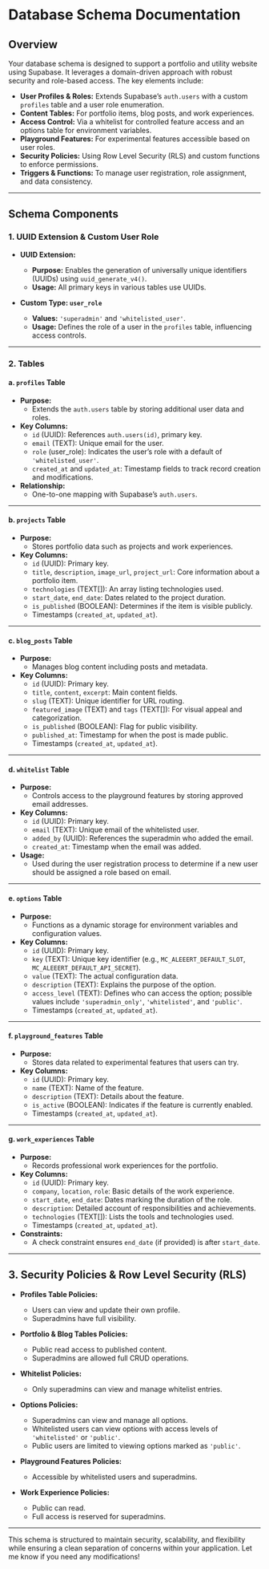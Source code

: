 # Database Schema Documentation

## Overview

Your database schema is designed to support a portfolio and utility website using Supabase. It leverages a domain-driven approach with robust security and role-based access. The key elements include:

- **User Profiles & Roles:** Extends Supabase’s `auth.users` with a custom `profiles` table and a user role enumeration.
- **Content Tables:** For portfolio items, blog posts, and work experiences.
- **Access Control:** Via a whitelist for controlled feature access and an options table for environment variables.
- **Playground Features:** For experimental features accessible based on user roles.
- **Security Policies:** Using Row Level Security (RLS) and custom functions to enforce permissions.
- **Triggers & Functions:** To manage user registration, role assignment, and data consistency.

---

## Schema Components

### 1. UUID Extension & Custom User Role

- **UUID Extension:**  
  - **Purpose:** Enables the generation of universally unique identifiers (UUIDs) using `uuid_generate_v4()`.
  - **Usage:** All primary keys in various tables use UUIDs.

- **Custom Type: `user_role`**  
  - **Values:** `'superadmin'` and `'whitelisted_user'`.
  - **Usage:** Defines the role of a user in the `profiles` table, influencing access controls.

---

### 2. Tables

#### **a. `profiles` Table**

- **Purpose:**  
  - Extends the `auth.users` table by storing additional user data and roles.
- **Key Columns:**  
  - `id` (UUID): References `auth.users(id)`, primary key.  
  - `email` (TEXT): Unique email for the user.  
  - `role` (user_role): Indicates the user’s role with a default of `'whitelisted_user'`.  
  - `created_at` and `updated_at`: Timestamp fields to track record creation and modifications.
- **Relationship:**  
  - One-to-one mapping with Supabase’s `auth.users`.

---

#### **b. `projects` Table**

- **Purpose:**  
  - Stores portfolio data such as projects and work experiences.
- **Key Columns:**  
  - `id` (UUID): Primary key.  
  - `title`, `description`, `image_url`, `project_url`: Core information about a portfolio item.  
  - `technologies` (TEXT[]): An array listing technologies used.  
  - `start_date`, `end_date`: Dates related to the project duration.  
  - `is_published` (BOOLEAN): Determines if the item is visible publicly.  
  - Timestamps (`created_at`, `updated_at`).

---

#### **c. `blog_posts` Table**

- **Purpose:**  
  - Manages blog content including posts and metadata.
- **Key Columns:**  
  - `id` (UUID): Primary key.  
  - `title`, `content`, `excerpt`: Main content fields.  
  - `slug` (TEXT): Unique identifier for URL routing.  
  - `featured_image` (TEXT) and `tags` (TEXT[]): For visual appeal and categorization.  
  - `is_published` (BOOLEAN): Flag for public visibility.  
  - `published_at`: Timestamp for when the post is made public.  
  - Timestamps (`created_at`, `updated_at`).

---

#### **d. `whitelist` Table**

- **Purpose:**  
  - Controls access to the playground features by storing approved email addresses.
- **Key Columns:**  
  - `id` (UUID): Primary key.  
  - `email` (TEXT): Unique email of the whitelisted user.  
  - `added_by` (UUID): References the superadmin who added the email.  
  - `created_at`: Timestamp when the email was added.
- **Usage:**  
  - Used during the user registration process to determine if a new user should be assigned a role based on email.

---

#### **e. `options` Table**

- **Purpose:**  
  - Functions as a dynamic storage for environment variables and configuration values.
- **Key Columns:**  
  - `id` (UUID): Primary key.  
  - `key` (TEXT): Unique key identifier (e.g., `MC_ALEEERT_DEFAULT_SLOT`, `MC_ALEEERT_DEFAULT_API_SECRET`).  
  - `value` (TEXT): The actual configuration data.  
  - `description` (TEXT): Explains the purpose of the option.  
  - `access_level` (TEXT): Defines who can access the option; possible values include `'superadmin_only'`, `'whitelisted'`, and `'public'`.  
  - Timestamps (`created_at`, `updated_at`).

---

#### **f. `playground_features` Table**

- **Purpose:**  
  - Stores data related to experimental features that users can try.
- **Key Columns:**  
  - `id` (UUID): Primary key.  
  - `name` (TEXT): Name of the feature.  
  - `description` (TEXT): Details about the feature.  
  - `is_active` (BOOLEAN): Indicates if the feature is currently enabled.  
  - Timestamps (`created_at`, `updated_at`).

---

#### **g. `work_experiences` Table**

- **Purpose:**  
  - Records professional work experiences for the portfolio.
- **Key Columns:**  
  - `id` (UUID): Primary key.  
  - `company`, `location`, `role`: Basic details of the work experience.  
  - `start_date`, `end_date`: Dates marking the duration of the role.  
  - `description`: Detailed account of responsibilities and achievements.  
  - `technologies` (TEXT[]): Lists the tools and technologies used.  
  - Timestamps (`created_at`, `updated_at`).
- **Constraints:**  
  - A check constraint ensures `end_date` (if provided) is after `start_date`.

---

## 3. Security Policies & Row Level Security (RLS)

- **Profiles Table Policies:**  
  - Users can view and update their own profile.
  - Superadmins have full visibility.

- **Portfolio & Blog Tables Policies:**  
  - Public read access to published content.
  - Superadmins are allowed full CRUD operations.

- **Whitelist Policies:**  
  - Only superadmins can view and manage whitelist entries.

- **Options Policies:**  
  - Superadmins can view and manage all options.
  - Whitelisted users can view options with access levels of `'whitelisted'` or `'public'`.
  - Public users are limited to viewing options marked as `'public'`.

- **Playground Features Policies:**  
  - Accessible by whitelisted users and superadmins.

- **Work Experience Policies:**  
  - Public can read.
  - Full access is reserved for superadmins.

---

This schema is structured to maintain security, scalability, and flexibility while ensuring a clean separation of concerns within your application. Let me know if you need any modifications!
